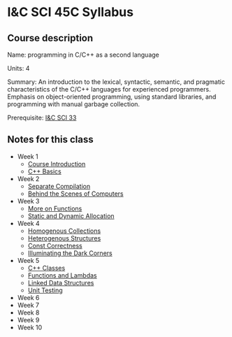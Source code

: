 # I&C SCI 45C Syllabus

## Course description

Name: programming in C/C++ as a second language

Units: 4

Summary: An introduction to the lexical, syntactic, semantic, and pragmatic characteristics of the C/C++ languages for experienced programmers. Emphasis on object-oriented programming, using standard libraries, and programming with manual garbage collection.

Prerequisite: [I&C SCI 33](../../spring-2020/ics-33/syllabus.md)

## Notes for this class

- Week 1
    - [Course Introduction](./week1/course-intro.md)
    - [C++ Basics](./week1/language-basics.md)
- Week 2
    - [Separate Compilation](./week2/separate-compilation.md)
    - [Behind the Scenes of Computers](./week2/behind-the-scenes.md)
- Week 3
    - [More on Functions](./week3/more-functions.md)
    - [Static and Dynamic Allocation](./week3/allocation.md)
- Week 4
    - [Homogenous Collections](./week4/homogenous-collections.md)
    - [Heterogenous Structures](./week4/heterogenous-structures.md)
    - [Const Correctness](./week4/const-correctness.md)
    - [Illuminating the Dark Corners](./week4/dark-corners.md)
- Week 5
    - [C++ Classes](./week5/classes.md)
    - [Functions and Lambdas](./week5/functions-and-lambdas.md)
    - [Linked Data Structures](./week5/linked-data-structures.md)
    - [Unit Testing](./week5/unit-testing.md)
- Week 6
- Week 7
- Week 8
- Week 9
- Week 10